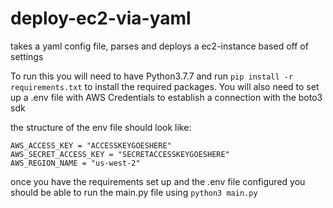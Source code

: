 # deploy-ec2-via-yaml
takes a yaml config file, parses and deploys a ec2-instance based off of settings


To run this you will need to have Python3.7.7 and run ```pip install -r requirements.txt``` to install the required packages.
You will also need to set up a .env file with AWS Credentials to establish a connection with the boto3 sdk

the structure of the env file should look like:
```.env
AWS_ACCESS_KEY = "ACCESSKEYGOESHERE"
AWS_SECRET_ACCESS_KEY = "SECRETACCESSKEYGOESHERE"
AWS_REGION_NAME = "us-west-2"
```

once you have the requirements set up and the .env file configured you should be able to run the main.py file using ```python3 main.py```
